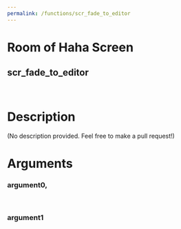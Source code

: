 ```yaml
---
permalink: /functions/scr_fade_to_editor
---
```

# Room of Haha Screen  
## scr_fade_to_editor  
&nbsp;  
# Description  
(No description provided. Feel free to make a pull request!) 
&nbsp;  
# Arguments
### argument0, 

&nbsp;  
### argument1

&nbsp;  


